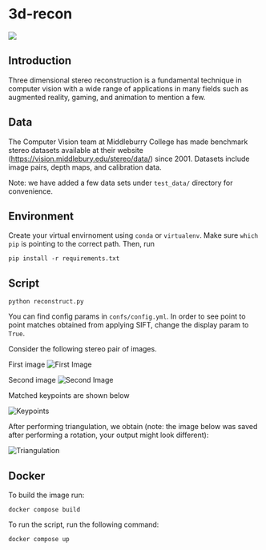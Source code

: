 # 3d-recon
<img src="https://github.com/moseskimc/3d-recon/actions/workflows/CI.yml/badge.svg">

## Introduction

Three dimensional stereo reconstruction is a fundamental technique in computer vision with a wide range of applications in many fields such as augmented reality, gaming, and animation to mention a few.

## Data

The Computer Vision team at Middleburry College has made benchmark stereo datasets available at their website (https://vision.middlebury.edu/stereo/data/) since 2001. Datasets include image pairs, depth maps, and calibration data.

Note: we have added a few data sets under `test_data/` directory for convenience.

## Environment

Create your virtual envirnoment using `conda` or `virtualenv`. Make sure `which pip` is pointing to the correct path. Then, run

```pip install -r requirements.txt ```


## Script
```python reconstruct.py```

You can find config params in `confs/config.yml`. In order to see point to point matches obtained from applying SIFT, change the display param to `True`.

Consider the following stereo pair of images.

First image
![First Image](test_data/Bicycle1-perfect/im0.png)

Second image
![Second Image](test_data/Bicycle1-perfect/im1.png)

Matched keypoints are shown below

![Keypoints](output/Bicycle-perfect/keypts.png)

After performing triangulation, we obtain (note: the image below was saved after performing a rotation, your output might look different):

![Triangulation](output/Bicycle-perfect/tri.png)

## Docker

To build the image run:

    docker compose build

To run the script, run the following command:

    docker compose up
